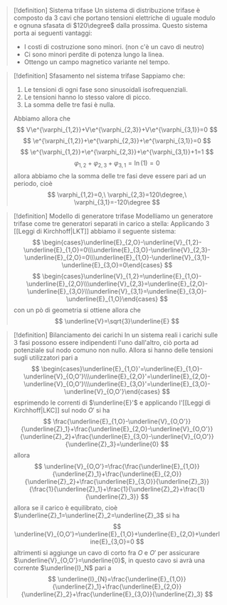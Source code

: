 > [!definition] Sistema trifase
> Un sistema di distribuzione trifase è composto da 3 cavi che portano tensioni elettriche di uguale modulo e ognuna sfasata di $120\degree$ dalla prossima.
> Questo sistema porta ai seguenti vantaggi:
> * I costi di costruzione sono minori. (non c'è un cavo di neutro)
> * Ci sono minori perdite di potenza lungo la linea.
> * Ottengo un campo magnetico variante nel tempo.

> [!definition] Sfasamento nel sistema trifase
> Sappiamo che: 
> 1. Le tensioni di ogni fase sono sinusoidali isofrequenziali.
> 2. Le tensioni hanno lo stesso valore di picco.
> 3. La somma delle tre fasi è nulla.
>
> Abbiamo allora che
> $$
> V\e^{\varphi_{1,2}}+V\e^{\varphi_{2,3}}+V\e^{\varphi_{3,1}}=0
> $$
> $$
> \e^{\varphi_{1,2}}+\e^{\varphi_{2,3}}+\e^{\varphi_{3,1}}=0
> $$
> $$
> \e^{\varphi_{1,2}}+\e^{\varphi_{2,3}}+\e^{\varphi_{3,1}}+1=1
> $$
> $$
> \varphi_{1,2}+\varphi_{2,3}+\varphi_{3,1}=\ln(1)=0
> $$
> allora abbiamo che la somma delle tre fasi deve essere pari ad un periodo, cioè
> $$
> \varphi_{1,2}=0,\ \varphi_{2,3}=120\degree,\ \varphi_{3,1}=-120\degree
> $$

> [!definition] Modello di generatore trifase
> Modelliamo un generatore trifase come tre generatori separati in carico a stella:
> Applicando 3 [[Leggi di Kirchhoff|LKT]] abbiamo il seguente sistema:
> $$
> \begin{cases}\underline{E}_{2,O}-\underline{V}_{1,2}-\underline{E}_{1,O}=0\\\underline{E}_{3,O}-\underline{V}_{2,3}-\underline{E}_{2,O}=0\\\underline{E}_{1,O}-\underline{V}_{3,1}-\underline{E}_{3,O}=0\end{cases}
> $$
> $$
> \begin{cases}\underline{V}_{1,2}=\underline{E}_{1,O}-\underline{E}_{2,O}\\\underline{V}_{2,3}=\underline{E}_{2,O}-\underline{E}_{3,O}\\\underline{V}_{3,1}=\underline{E}_{3,O}-\underline{E}_{1,O}\end{cases}
> $$
> con un pò di geometria si ottiene allora che
> $$
> \underline{V}=\sqrt{3}\underline{E}
> $$

> [!definition] Bilanciamento dei carichi
> In un sistema reali i carichi sulle 3 fasi possono essere indipendenti l'uno dall'altro, ciò porta ad potenziale sul nodo comuno non nullo.
> Allora si hanno delle tensioni sugli utilizzatori pari a 
> $$
> \begin{cases}\underline{E}_{1,O}'=\underline{E}_{1,O}-\underline{V}_{O,O'}\\\underline{E}_{2,O}'=\underline{E}_{2,O}-\underline{V}_{O,O'}\\\underline{E}_{3,O}'=\underline{E}_{3,O}-\underline{V}_{O,O'}\end{cases}
> $$
> esprimendo le correnti di $\underline{E}'$ e applicando l'[[Leggi di Kirchhoff|LKC]] sul nodo $O'$ si ha
> $$
> \frac{\underline{E}_{1,O}-\underline{V}_{O,O'}}{\underline{Z}_1}+\frac{\underline{E}_{2,O}-\underline{V}_{O,O'}}{\underline{Z}_2}+\frac{\underline{E}_{3,O}-\underline{V}_{O,O'}}{\underline{Z}_3}=\underline{0}
> $$
> allora
> $$
> \underline{V}_{O,O'}=\frac{\frac{\underline{E}_{1,O}}{\underline{Z}_1}+\frac{\underline{E}_{2,O}}{\underline{Z}_2}+\frac{\underline{E}_{3,O}}{\underline{Z}_3}}{\frac{1}{\underline{Z}_1}+\frac{1}{\underline{Z}_2}+\frac{1}{\underline{Z}_3}}
> $$
> allora se il carico è equilibrato, cioè $\underline{Z}_1=\underline{Z}_2=\underline{Z}_3$ si ha
> $$
> \underline{V}_{O,O'}=\underline{E}_{1,O}+\underline{E}_{2,O}+\underline{E}_{3,O}=0
> $$
> altrimenti si aggiunge un cavo di corto fra $O$ e $O'$ per assicurare $\underline{V}_{O,O'}=\underline{0}$, in questo cavo si avrà una corrente $\underline{I}_N$ pari a
> $$
> \underline{I}_{N}=\frac{\underline{E}_{1,O}}{\underline{Z}_1}+\frac{\underline{E}_{2,O}}{\underline{Z}_2}+\frac{\underline{E}_{3,O}}{\underline{Z}_3}
> $$